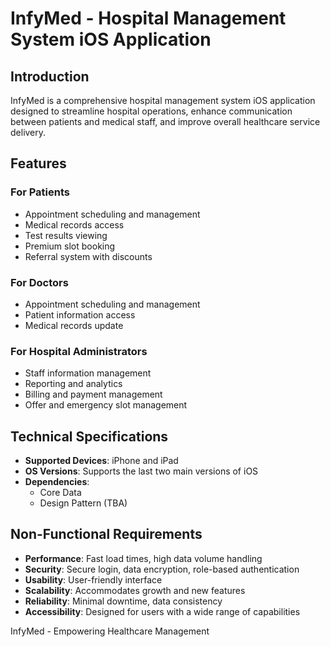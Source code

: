 # InfyMed - Hospital Management System iOS Application

## Introduction

InfyMed is a comprehensive hospital management system iOS application designed to streamline hospital operations, enhance communication between patients and medical staff, and improve overall healthcare service delivery.

## Features

### For Patients
- Appointment scheduling and management
- Medical records access
- Test results viewing
- Premium slot booking
- Referral system with discounts

### For Doctors
- Appointment scheduling and management
- Patient information access
- Medical records update

### For Hospital Administrators
- Staff information management
- Reporting and analytics
- Billing and payment management
- Offer and emergency slot management

## Technical Specifications

- **Supported Devices**: iPhone and iPad
- **OS Versions**: Supports the last two main versions of iOS
- **Dependencies**: 
  - Core Data
  - Design Pattern (TBA)

## Non-Functional Requirements

- **Performance**: Fast load times, high data volume handling
- **Security**: Secure login, data encryption, role-based authentication
- **Usability**: User-friendly interface
- **Scalability**: Accommodates growth and new features
- **Reliability**: Minimal downtime, data consistency
- **Accessibility**: Designed for users with a wide range of capabilities

InfyMed - Empowering Healthcare Management
